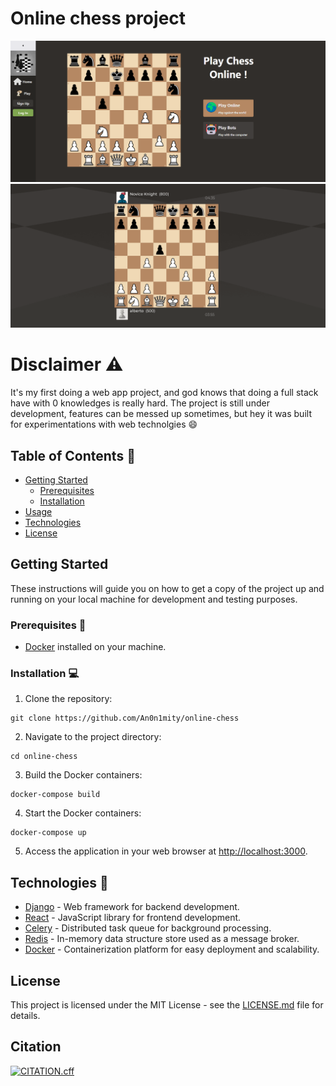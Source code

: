 # Online chess project

![Landing Page](landing_screenshot.png)
![Game Page](game_screenshot.png)

# Disclaimer :warning:

It's my first doing a web app project, and god knows that doing a full stack have with 0 knowledges is really hard.
The project is still under development, features can be messed up sometimes, but hey it was built for experimentations
with web technolgies :smile:

## Table of Contents :eyes:

- [Getting Started](#getting-started)
  - [Prerequisites](#prerequisites)
  - [Installation](#installation)
- [Usage](#usage)
- [Technologies](#technologies)
- [License](#license)

## Getting Started

These instructions will guide you on how to get a copy of the project up and running on your local machine for development and testing purposes.

### Prerequisites :whale:

- [Docker](https://www.docker.com/) installed on your machine.

### Installation :computer:

1. Clone the repository:

```shell
git clone https://github.com/An0n1mity/online-chess
```

2. Navigate to the project directory:

```shell
cd online-chess
```

3. Build the Docker containers:

```shell
docker-compose build
```

4. Start the Docker containers:

```shell
docker-compose up
```

5. Access the application in your web browser at [http://localhost:3000](http://localhost:3000).


## Technologies :wrench:

- [Django](https://www.djangoproject.com/) - Web framework for backend development.
- [React](https://reactjs.org/) - JavaScript library for frontend development.
- [Celery](http://www.celeryproject.org/) - Distributed task queue for background processing.
- [Redis](https://redis.io/) - In-memory data structure store used as a message broker.
- [Docker](https://www.docker.com/) - Containerization platform for easy deployment and scalability.

## License

This project is licensed under the MIT License - see the [LICENSE.md](LICENSE.MD) file for details.

## Citation
[![CITATION.cff](https://img.shields.io/badge/Citation-CFF-ff69b4.svg)](https://github.com/official-stockfish/Stockfish/blob/master/CITATION.cff)

